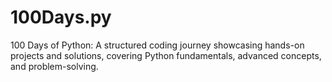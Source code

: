 # 100Days.py
100 Days of Python: A structured coding journey showcasing hands-on projects and solutions, covering Python fundamentals, advanced concepts, and problem-solving.
